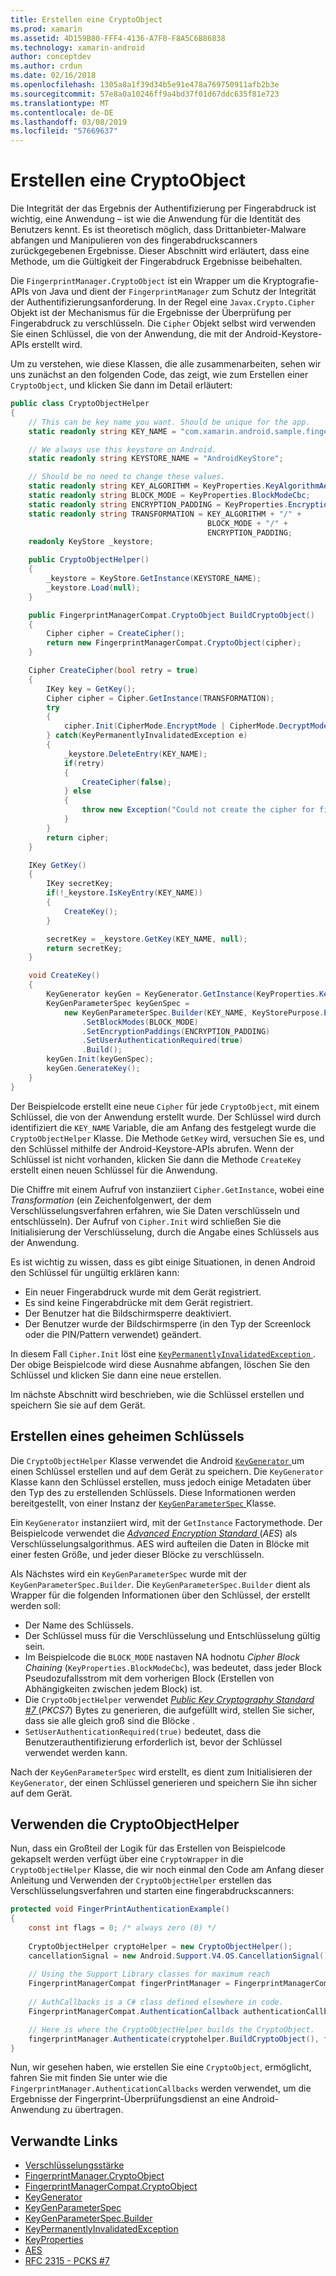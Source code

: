```yaml
---
title: Erstellen eine CryptoObject
ms.prod: xamarin
ms.assetid: 4D159B80-FFF4-4136-A7F0-F8A5C6B86838
ms.technology: xamarin-android
author: conceptdev
ms.author: crdun
ms.date: 02/16/2018
ms.openlocfilehash: 1305a8a1f39d34b5e91e478a769750911afb2b3e
ms.sourcegitcommit: 57e8a0a10246ff9a4bd37f01d67ddc635f81e723
ms.translationtype: MT
ms.contentlocale: de-DE
ms.lasthandoff: 03/08/2019
ms.locfileid: "57669637"
---
```

# <a name="creating-a-cryptoobject"></a>Erstellen eine CryptoObject

Die Integrität der das Ergebnis der Authentifizierung per Fingerabdruck ist wichtig, eine Anwendung &ndash; ist wie die Anwendung für die Identität des Benutzers kennt. Es ist theoretisch möglich, dass Drittanbieter-Malware abfangen und Manipulieren von des fingerabdruckscanners zurückgegebenen Ergebnisse. Dieser Abschnitt wird erläutert, dass eine Methode, um die Gültigkeit der Fingerabdruck Ergebnisse beibehalten. 

Die `FingerprintManager.CryptoObject` ist ein Wrapper um die Kryptografie-APIs von Java und dient der `FingerprintManager` zum Schutz der Integrität der Authentifizierungsanforderung. In der Regel eine `Javax.Crypto.Cipher` Objekt ist der Mechanismus für die Ergebnisse der Überprüfung per Fingerabdruck zu verschlüsseln. Die `Cipher` Objekt selbst wird verwenden Sie einen Schlüssel, die von der Anwendung, die mit der Android-Keystore-APIs erstellt wird.

Um zu verstehen, wie diese Klassen, die alle zusammenarbeiten, sehen wir uns zunächst an den folgenden Code, das zeigt, wie zum Erstellen einer `CryptoObject`, und klicken Sie dann im Detail erläutert:

```csharp
public class CryptoObjectHelper
{
    // This can be key name you want. Should be unique for the app.
    static readonly string KEY_NAME = "com.xamarin.android.sample.fingerprint_authentication_key";

    // We always use this keystore on Android.
    static readonly string KEYSTORE_NAME = "AndroidKeyStore";

    // Should be no need to change these values.
    static readonly string KEY_ALGORITHM = KeyProperties.KeyAlgorithmAes;
    static readonly string BLOCK_MODE = KeyProperties.BlockModeCbc;
    static readonly string ENCRYPTION_PADDING = KeyProperties.EncryptionPaddingPkcs7;
    static readonly string TRANSFORMATION = KEY_ALGORITHM + "/" +
                                            BLOCK_MODE + "/" +
                                            ENCRYPTION_PADDING;
    readonly KeyStore _keystore;

    public CryptoObjectHelper()
    {
        _keystore = KeyStore.GetInstance(KEYSTORE_NAME);
        _keystore.Load(null);
    }

    public FingerprintManagerCompat.CryptoObject BuildCryptoObject()
    {
        Cipher cipher = CreateCipher();
        return new FingerprintManagerCompat.CryptoObject(cipher);
    }

    Cipher CreateCipher(bool retry = true)
    {
        IKey key = GetKey();
        Cipher cipher = Cipher.GetInstance(TRANSFORMATION);
        try
        {
            cipher.Init(CipherMode.EncryptMode | CipherMode.DecryptMode, key);
        } catch(KeyPermanentlyInvalidatedException e)
        {
            _keystore.DeleteEntry(KEY_NAME);
            if(retry)
            {
                CreateCipher(false);
            } else
            {
                throw new Exception("Could not create the cipher for fingerprint authentication.", e);
            }
        }
        return cipher;
    }

    IKey GetKey()
    {
        IKey secretKey;
        if(!_keystore.IsKeyEntry(KEY_NAME))
        {
            CreateKey();
        }

        secretKey = _keystore.GetKey(KEY_NAME, null);
        return secretKey;
    }

    void CreateKey()
    {
        KeyGenerator keyGen = KeyGenerator.GetInstance(KeyProperties.KeyAlgorithmAes, KEYSTORE_NAME);
        KeyGenParameterSpec keyGenSpec =
            new KeyGenParameterSpec.Builder(KEY_NAME, KeyStorePurpose.Encrypt | KeyStorePurpose.Decrypt)
                .SetBlockModes(BLOCK_MODE)
                .SetEncryptionPaddings(ENCRYPTION_PADDING)
                .SetUserAuthenticationRequired(true)
                .Build();
        keyGen.Init(keyGenSpec);
        keyGen.GenerateKey();
    }
}
```

Der Beispielcode erstellt eine neue `Cipher` für jede `CryptoObject`, mit einem Schlüssel, die von der Anwendung erstellt wurde. Der Schlüssel wird durch identifiziert die `KEY_NAME` Variable, die am Anfang des festgelegt wurde die `CryptoObjectHelper` Klasse. Die Methode `GetKey` wird, versuchen Sie es, und den Schlüssel mithilfe der Android-Keystore-APIs abrufen. Wenn der Schlüssel ist nicht vorhanden, klicken Sie dann die Methode `CreateKey` erstellt einen neuen Schlüssel für die Anwendung.

Die Chiffre mit einem Aufruf von instanziiert `Cipher.GetInstance`, wobei eine _Transformation_ (ein Zeichenfolgenwert, der dem Verschlüsselungsverfahren erfahren, wie Sie Daten verschlüsseln und entschlüsseln). Der Aufruf von `Cipher.Init` wird schließen Sie die Initialisierung der Verschlüsselung, durch die Angabe eines Schlüssels aus der Anwendung. 

Es ist wichtig zu wissen, dass es gibt einige Situationen, in denen Android den Schlüssel für ungültig erklären kann: 

* Ein neuer Fingerabdruck wurde mit dem Gerät registriert.
* Es sind keine Fingerabdrücke mit dem Gerät registriert.
* Der Benutzer hat die Bildschirmsperre deaktiviert.
* Der Benutzer wurde der Bildschirmsperre (in den Typ der Screenlock oder die PIN/Pattern verwendet) geändert.

In diesem Fall `Cipher.Init` löst eine [ `KeyPermanentlyInvalidatedException` ](https://developer.android.com/reference/android/security/keystore/KeyPermanentlyInvalidatedException.html). Der obige Beispielcode wird diese Ausnahme abfangen, löschen Sie den Schlüssel und klicken Sie dann eine neue erstellen.

Im nächste Abschnitt wird beschrieben, wie die Schlüssel erstellen und speichern Sie sie auf dem Gerät.

## <a name="creating-a-secret-key"></a>Erstellen eines geheimen Schlüssels

Die `CryptoObjectHelper` Klasse verwendet die Android [ `KeyGenerator` ](https://developer.xamarin.com/api/type/Javax.Crypto.KeyGenerator/) um einen Schlüssel erstellen und auf dem Gerät zu speichern. Die `KeyGenerator` Klasse kann den Schlüssel erstellen, muss jedoch einige Metadaten über den Typ des zu erstellenden Schlüssels. Diese Informationen werden bereitgestellt, von einer Instanz der [ `KeyGenParameterSpec` ](https://developer.android.com/reference/android/security/keystore/KeyGenParameterSpec.html) Klasse. 

Ein `KeyGenerator` instanziiert wird, mit der `GetInstance` Factorymethode. Der Beispielcode verwendet die [ _Advanced Encryption Standard_ ](https://en.wikipedia.org/wiki/Advanced_Encryption_Standard) (_AES_) als Verschlüsselungsalgorithmus. AES wird aufteilen die Daten in Blöcke mit einer festen Größe, und jeder dieser Blöcke zu verschlüsseln.

Als Nächstes wird ein `KeyGenParameterSpec` wurde mit der `KeyGenParameterSpec.Builder`. Die `KeyGenParameterSpec.Builder` dient als Wrapper für die folgenden Informationen über den Schlüssel, der erstellt werden soll:

* Der Name des Schlüssels.
* Der Schlüssel muss für die Verschlüsselung und Entschlüsselung gültig sein.
* Im Beispielcode die `BLOCK_MODE` nastaven NA hodnotu _Cipher Block Chaining_ (`KeyProperties.BlockModeCbc`), was bedeutet, dass jeder Block Pseudozufallsstrom mit dem vorherigen Block (Erstellen von Abhängigkeiten zwischen jedem Block) ist. 
* Die `CryptoObjectHelper` verwendet [ _Public Key Cryptography Standard #7_ ](https://tools.ietf.org/html/rfc2315) (_PKCS7_) Bytes zu generieren, die aufgefüllt wird, stellen Sie sicher, dass sie alle gleich groß sind die Blöcke .
* `SetUserAuthenticationRequired(true)` bedeutet, dass die Benutzerauthentifizierung erforderlich ist, bevor der Schlüssel verwendet werden kann.

Nach der `KeyGenParameterSpec` wird erstellt, es dient zum Initialisieren der `KeyGenerator`, der einen Schlüssel generieren und speichern Sie ihn sicher auf dem Gerät. 

## <a name="using-the-cryptoobjecthelper"></a>Verwenden die CryptoObjectHelper

Nun, dass ein Großteil der Logik für das Erstellen von Beispielcode gekapselt werden verfügt über eine `CryptoWrapper` in die `CryptoObjectHelper` Klasse, die wir noch einmal den Code am Anfang dieser Anleitung und Verwenden der `CryptoObjectHelper` erstellen das Verschlüsselungsverfahren und starten eine fingerabdruckscanners: 

```csharp
protected void FingerPrintAuthenticationExample()
{
    const int flags = 0; /* always zero (0) */
    
    CryptoObjectHelper cryptoHelper = new CryptoObjectHelper();
    cancellationSignal = new Android.Support.V4.OS.CancellationSignal();
    
    // Using the Support Library classes for maximum reach
    FingerprintManagerCompat fingerPrintManager = FingerprintManagerCompat.From(this);
    
    // AuthCallbacks is a C# class defined elsewhere in code.
    FingerprintManagerCompat.AuthenticationCallback authenticationCallback = new MyAuthCallbackSample(this);

    // Here is where the CryptoObjectHelper builds the CryptoObject. 
    fingerprintManager.Authenticate(cryptohelper.BuildCryptoObject(), flags, cancellationSignal, authenticationCallback, null);
}
```

Nun, wir gesehen haben, wie erstellen Sie eine `CryptoObject`, ermöglicht, fahren Sie mit finden Sie unter wie die `FingerprintManager.AuthenticationCallbacks` werden verwendet, um die Ergebnisse der Fingerprint-Überprüfungsdienst an eine Android-Anwendung zu übertragen.



## <a name="related-links"></a>Verwandte Links

- [Verschlüsselungsstärke](https://developer.xamarin.com/api/type/Javax.Crypto.Cipher/)
- [FingerprintManager.CryptoObject](https://developer.android.com/reference/android/hardware/fingerprint/FingerprintManager.CryptoObject.html)
- [FingerprintManagerCompat.CryptoObject](https://developer.android.com/reference/android/support/v4/hardware/fingerprint/FingerprintManagerCompat.CryptoObject.html)
- [KeyGenerator](https://developer.xamarin.com/api/type/Javax.Crypto.KeyGenerator/)
- [KeyGenParameterSpec](https://developer.android.com/reference/android/security/keystore/KeyGenParameterSpec.html)
- [KeyGenParameterSpec.Builder](https://developer.android.com/reference/android/security/keystore/KeyGenParameterSpec.Builder.html)
- [KeyPermanentlyInvalidatedException](https://developer.android.com/reference/android/security/keystore/KeyPermanentlyInvalidatedException.html)
- [KeyProperties](https://developer.android.com/reference/android/security/keystore/KeyProperties.html)
- [AES](https://en.wikipedia.org/wiki/Advanced_Encryption_Standard)
- [RFC 2315 - PCKS #7](https://tools.ietf.org/html/rfc2315)
